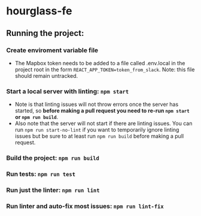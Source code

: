 # hourglass-fe

## Running the project:
### Create enviroment variable file
* The Mapbox token needs to be added to a file called .env.local in the project root in the form `REACT_APP_TOKEN=token_from_slack`. Note: this file should remain untracked.
### Start a local server with linting: **`npm start`**
* Note is that linting issues will not throw errors once the server has started, so **before making a pull request you need to re-run `npm start` or `npm run build`**.
* Also note that the server will not start if there are linting issues. You can run `npm run start-no-lint` if you want to temporarily ignore linting issues but be sure to at least run `npm run build` before making a pull request.
### Build the project: **`npm run build`**
### Run tests: **`npm run test`**
### Run just the linter: **`npm run lint`**
### Run linter and auto-fix most issues: **`npm run lint-fix`**

